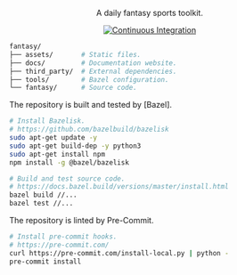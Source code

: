 <p align="center">
    A daily fantasy sports toolkit.
</p>

<p align="center">
  <a href="https://github.com/ashwin153/fantasy/actions/workflows/ci.yml">
    <img
      src="https://github.com/ashwin153/fantasy/workflows/ci/badge.svg?branch=main"
      alt="Continuous Integration"
    />
  </a>
</p>

```bash
fantasy/
├── assets/       # Static files.
├── docs/         # Documentation website.
├── third_party/  # External dependencies.
├── tools/        # Bazel configuration.
└── fantasy/      # Source code.
```

The repository is built and tested by [Bazel].

```bash
# Install Bazelisk.
# https://github.com/bazelbuild/bazelisk
sudo apt-get update -y
sudo apt-get build-dep -y python3
sudo apt-get install npm
npm install -g @bazel/bazelisk

# Build and test source code.
# https://docs.bazel.build/versions/master/install.html
bazel build //...
bazel test //...
```

The repository is linted by Pre-Commit.

```bash
# Install pre-commit hooks.
# https://pre-commit.com/
curl https://pre-commit.com/install-local.py | python -
pre-commit install
```
